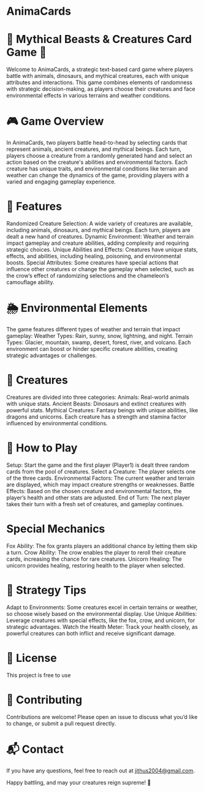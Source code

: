# AnimaCards
# 🦄 Mythical Beasts & Creatures Card Game 🐉
Welcome to AnimaCards, a strategic text-based card game where players battle with animals, dinosaurs, and mythical creatures, each with unique attributes and interactions. This game combines elements of randomness with strategic decision-making, as players choose their creatures and face environmental effects in various terrains and weather conditions.

# 🎮 Game Overview
In AnimaCards, two players battle head-to-head by selecting cards that represent animals, ancient creatures, and mythical beings. Each turn, players choose a creature from a randomly generated hand and select an action based on the creature's abilities and environmental factors. Each creature has unique traits, and environmental conditions like terrain and weather can change the dynamics of the game, providing players with a varied and engaging gameplay experience.

# 🧩 Features
Randomized Creature Selection: A wide variety of creatures are available, including animals, dinosaurs, and mythical beings. Each turn, players are dealt a new hand of creatures.
Dynamic Environment: Weather and terrain impact gameplay and creature abilities, adding complexity and requiring strategic choices.
Unique Abilities and Effects: Creatures have unique stats, effects, and abilities, including healing, poisoning, and environmental boosts.
Special Attributes: Some creatures have special actions that influence other creatures or change the gameplay when selected, such as the crow’s effect of randomizing selections and the chameleon’s camouflage ability.

# 🌦️ Environmental Elements
The game features different types of weather and terrain that impact gameplay:
Weather Types: Rain, sunny, snow, lightning, and night.
Terrain Types: Glacier, mountain, swamp, desert, forest, river, and volcano.
Each environment can boost or hinder specific creature abilities, creating strategic advantages or challenges.

# 🐾 Creatures
Creatures are divided into three categories:
Animals: Real-world animals with unique stats.
Ancient Beasts: Dinosaurs and extinct creatures with powerful stats.
Mythical Creatures: Fantasy beings with unique abilities, like dragons and unicorns.
Each creature has a strength and stamina factor influenced by environmental conditions.

# 📜 How to Play
Setup: Start the game and the first player (Player1) is dealt three random cards from the pool of creatures.
Select a Creature: The player selects one of the three cards.
Environmental Factors: The current weather and terrain are displayed, which may impact creature strengths or weaknesses.
Battle Effects: Based on the chosen creature and environmental factors, the player’s health and other stats are adjusted.
End of Turn: The next player takes their turn with a fresh set of creatures, and gameplay continues.

# Special Mechanics
Fox Ability: The fox grants players an additional chance by letting them skip a turn.
Crow Ability: The crow enables the player to reroll their creature cards, increasing the chance for rare creatures.
Unicorn Healing: The unicorn provides healing, restoring health to the player when selected.

# 🧠 Strategy Tips
Adapt to Environments: Some creatures excel in certain terrains or weather, so choose wisely based on the environmental display.
Use Unique Abilities: Leverage creatures with special effects, like the fox, crow, and unicorn, for strategic advantages.
Watch the Health Meter: Track your health closely, as powerful creatures can both inflict and receive significant damage.

# 📜 License
This project is free to use

# 🤝 Contributing
Contributions are welcome! Please open an issue to discuss what you’d like to change, or submit a pull request directly.

# 📬 Contact
If you have any questions, feel free to reach out at jithus2004@gmail.com.

Happy battling, and may your creatures reign supreme! 🎉
